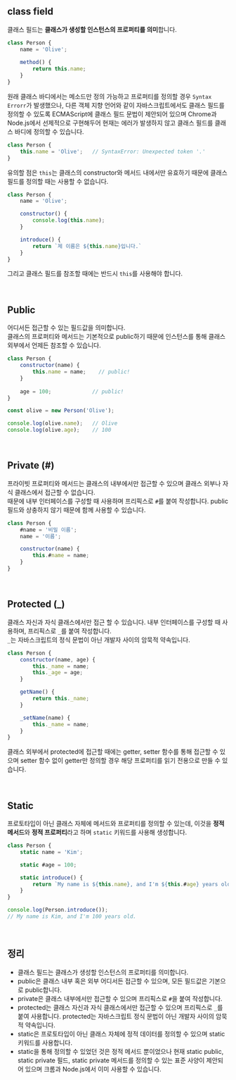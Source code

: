 ## class field
클래스 필드는 **클래스가 생성할 인스턴스의 프로퍼티를 의미**합니다.

```jsx
class Person {
	name = 'Olive';
	
	method() {
		return this.name;
	}
}
```

원래 클래스 바디에서는 메소드만 정의 가능하고 프로퍼티를 정의할 경우 `Syntax Errorr`가 발생했으나, 다른 객체 지향 언어와 같이 자바스크립트에서도 클래스 필드를 정의할 수 있도록 ECMAScript에 클래스 필드 문법이 제안되어 있으며 Chrome과 Node.js에서 선제적으로 구현해두어 현재는 에러가 발생하지 않고 클래스 필드를 클래스 바디에 정의할 수 있습니다.

```jsx
class Person {
	this.name = 'Olive';   // SyntaxError: Unexpected token '.'
}
```

유의할 점은 `this`는 클래스의 constructor와 메서드 내에서만 유효하기 때문에 클래스 필드를 정의할 때는 사용할 수 없습니다.

```jsx
class Person {
	name = 'Olive';

	constructor() {
		console.log(this.name);
	}

	introduce() {
		return `제 이름은 ${this.name}입니다.`
	}
}
```

그리고 클래스 필드를 참조할 때에는 반드시 `this`를 사용해야 합니다.

<br />

## Public

어디서든 접근할 수 있는 필드값을 의미합니다.<br />
클래스의 프로퍼티와 메서드는 기본적으로 public하기 때문에 인스턴스를 통해 클래스 외부에서 언제든 참조할 수 있습니다.

```jsx
class Person {
	constructor(name) {
		this.name = name;    // public!
	}
	
	age = 100;             // public!
}

const olive = new Person('Olive');

console.log(olive.name);   // Olive
console.log(olive.age);    // 100
```

<br />

## Private (#)
프라이빗 프로퍼티와 메서드는 클래스의 내부에서만 접근할 수 있으며 클래스 외부나 자식 클래스에서 접근할 수 없습니다.<br />
때문에 내부 인터페이스를 구성할 때 사용하며 프리픽스로 `#`를 붙여 작성합니다. public 필드와 상충하지 않기 때문에 함께 사용할 수 있습니다.

```jsx
class Person {
	#name = '비밀 이름';
	name = '이름';

	constructor(name) {
		this.#name = name;
	}
}
```

<br />

## Protected (_)
클래스 자신과 자식 클래스에서만 접근 할 수 있습니다. 내부 인터페이스를 구성할 때 사용하며, 프리픽스로 `_`를 붙여 작성합니다.<br />
`_`는 자바스크립트의 정식 문법이 아닌 개발자 사이의 암묵적 약속입니다.

```jsx
class Person {
	constructor(name, age) {
		this._name = name;
		this._age = age;
	}

	getName() {
		return this._name;
	}

	_setName(name) {
		this._name = name;
	}
}
```

클래스 외부에서 protected에 접근할 때에는 getter, setter 함수를 통해 접근할 수 있으며 setter 함수 없이 getter만 정의할 경우 해당 프로퍼티를 읽기 전용으로 만들 수 있습니다.

<br />

## Static
프로토타입이 아닌 클래스 자체에 메서드와 프로퍼티를 정의할 수 있는데, 이것을 **정적 메서드**와 **정적 프로퍼티**라고 하며 `static` 키워드를 사용해 생성합니다.

```jsx
class Person {
	static name = 'Kim';

	static #age = 100;

	static introduce() {
		return `My name is ${this.name}, and I'm ${this.#age} years old.`
	}
}

console.log(Person.introduce());
// My name is Kim, and I'm 100 years old.
```

<br />

## 정리

- 클래스 필드는 클래스가 생성할 인스턴스의 프로퍼티를 의미합니다.
- public은 클래스 내부 혹은 외부 어디서든 접근할 수 있으며, 모든 필드값은 기본으로 public합니다.
- private은 클래스 내부에서만 접근할 수 있으며 프리픽스로 `#`을 붙여 작성합니다.
- protected는 클래스 자신과 자식 클래스에서만 접근할 수 있으며 프리픽스로 `_`를 붙여 사용합니다. protected는 자바스크립트 정식 문법이 아닌 개발자 사이의 암묵적 약속입니다.
- static은 프로토타입이 아닌 클래스 자체에 정적 데이터를 정의할 수 있으며 static 키워드를 사용합니다.
- static을 통해 정의할 수 있었던 것은 정적 메서드 뿐이었으나 현재 static public, static private 필드, static private 메서드를 정의할 수 있는 표준 사양이 제안되어 있으며 크롬과 Node.js에서 이미 사용할 수 있습니다.
